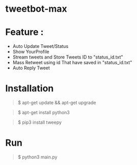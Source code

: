 # tweetbot-max

# Feature :
* Auto Update Tweet/Status
* Show YourProfile
* Stream tweets and Store Tweets ID to "status_id.txt"
* Mass Retweet using id That have saved in "status_id.txt"
* Auto Reply Tweet

# Installation
> $ apt-get update && apt-get upgrade

> $ apt-get install python3

> $ pip3 install tweepy

# Run

> $ python3 main.py
